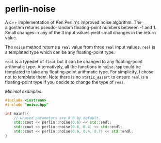 # perlin-noise
A c++ implementation of Ken Perlin's improved noise algorithm. The algorithm returns pseudo-random floating-point numbers between -1 and 1. Small changes in any of the 3 input values yield small changes in the return value.

The `noise` method returns a `real` value from three `real` input values. `real` is a templated type which can be any floating-point type.

`real` is a typedef of `float` but it can be changed to any floating-point arithmatic type. Alternatively, all the functions in `noise.hpp` could be templated to take any floating-point arithmatic type. For simplicity, I chose not to template them. Note there is no `static_assert` to ensure `real` is a floating-point type if you decide to change the type of `real`.

*Minimal examples:*
```cpp
#include <iostream>
#include "noise.hpp"

int main(){
	// Unused parameters are 0.0 by default.
	std::cout << perlin::noise(0.6) << std::endl;
	std::cout << perlin::noise(0.6, 0.4) << std::endl;
	std::cout << perlin::noise(0.6, 0.4, 0.7) << std::endl;
}
```
